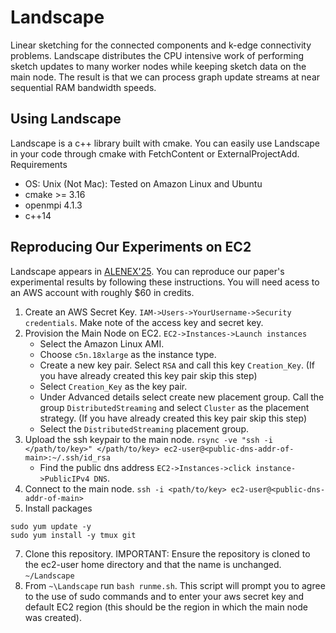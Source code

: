 # Landscape
Linear sketching for the connected components and k-edge connectivity problems. Landscape distributes the CPU intensive work of performing sketch updates to many worker nodes while keeping sketch data on the main node. The result is that we can process graph update streams at near sequential RAM bandwidth speeds.

## Using Landscape
Landscape is a c++ library built with cmake. You can easily use Landscape in your code through cmake with FetchContent or ExternalProjectAdd.
Requirements
- OS: Unix (Not Mac): Tested on Amazon Linux and Ubuntu
- cmake >= 3.16
- openmpi 4.1.3
- c++14

## Reproducing Our Experiments on EC2
Landscape appears in [ALENEX'25](). You can reproduce our paper's experimental results by following these instructions. You will need acess to an AWS account with roughly $60 in credits.

1. Create an AWS Secret Key. `IAM->Users->YourUsername->Security credentials`. Make note of the access key and secret key.
2. Provision the Main Node on EC2. `EC2->Instances->Launch instances`
   - Select the Amazon Linux AMI.
   - Choose `c5n.18xlarge` as the instance type.
   - Create a new key pair. Select `RSA` and call this key `Creation_Key`. (If you have already created this key pair skip this step)
   - Select `Creation_Key` as the key pair.
   - Under Advanced details select create new placement group. Call the group `DistributedStreaming` and select `Cluster` as the placement strategy. (If you have already created this key pair skip this step)
   - Select the `DistributedStreaming` placement group.
4. Upload the ssh keypair to the main node. `rsync -ve "ssh -i </path/to/key>" </path/to/key> ec2-user@<public-dns-addr-of-main>:~/.ssh/id_rsa`
   - Find the public dns address `EC2->Instances->click instance->PublicIPv4 DNS`.
5. Connect to the main node. `ssh -i <path/to/key> ec2-user@<public-dns-addr-of-main>`
6. Install packages
```
sudo yum update -y
sudo yum install -y tmux git
```
7. Clone this repository. IMPORTANT: Ensure the repository is cloned to the ec2-user home directory and that the name is unchanged. `~/Landscape`
8. From `~\Landscape` run `bash runme.sh`. This script will prompt you to agree to the use of sudo commands and to enter your aws secret key and default EC2 region (this should be the region in which the main node was created).
